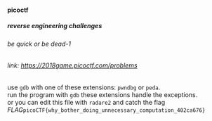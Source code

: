#### picoctf
##### reverse engineering challenges
###### be quick or be dead-1
###### link: https://2018game.picoctf.com/problems

use `gdb` with one of these extensions: `pwndbg` or `peda`.</br>
run the program with `gdb` these extensions handle the exceptions.
</br>
or you can edit this file with `radare2` and catch the flag
</br>
*FLAG*`picoCTF{why_bother_doing_unnecessary_computation_402ca676}`

